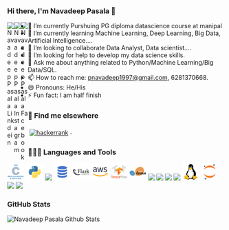 ### Hi there, I'm Navadeep Pasala 👋

<a href="https://www.linkedin.com/in/navadeep-pasala-1280b0145/">
  <img align="left" alt="Navadeep Pasala Linkdein" width="16px" src="https://cdn.jsdelivr.net/npm/simple-icons@v3/icons/linkedin.svg" />
</a>
<a href="https://www.instagram.com/navadeep_pasala/">
  <img align="left" alt="Navadeep Pasala Instagram" width="16px" src="https://cdn.jsdelivr.net/npm/simple-icons@v3/icons/instagram.svg" />
</a>
<a href="https://www.facebook.com/navadeeppasala/">
  <img align="left" alt="Navadeep Pasala Facebook" width="16px" src="https://cdn.jsdelivr.net/npm/simple-icons@v3/icons/facebook.svg" />
</a>


- 🔭 I’m currently Purshuing PG diploma datascience course at manipal
- 🌱 I’m currently learning Machine Learning, Deep Learning, Big Data, Artificial Intelligence....
- 👯 I’m looking to collaborate Data Analyst, Data scientist....
- 🤔 I’m looking for help to develop my data science skills.
- 💬 Ask me about anything related to Python/Machine Learning/Big Data/SQL.
- 📫 How to reach me: pnavadeep1997@gmail.com, 6281370668.
- 😄 Pronouns: He/His
- ⚡ Fun fact: I am half finish

### 📢 Find me elsewhere

<a href="https://www.hackerrank.com/pnavadeep1997">
    <img src="https://img.shields.io/badge/-hackerrank-gray?style=for-the-badge&labelColor=black&logo=hackerrank&logoColor=61DBFB)" alt="hackerrank" style="vertical-align:top; margin:4px">
  </a>&nbsp;&nbsp;&nbsp;
  
### 👨🏻‍💻 Languages and Tools <br />
  <code><img height="40" src="https://raw.githubusercontent.com/github/explore/80688e429a7d4ef2fca1e82350fe8e3517d3494d/topics/c/c.png"></code>
  <code><img height="40" src="https://raw.githubusercontent.com/github/explore/80688e429a7d4ef2fca1e82350fe8e3517d3494d/topics/python/python.png"></code>
  <code><img height="40" src="https://encrypted-tbn0.gstatic.com/images?q=tbn%3AANd9GcSAfM43jb-QFRS5tUMU9G4AvU0SYGX_J4cVpQ&usqp=CAU"></code>
  <code><img height="40" src="https://raw.githubusercontent.com/github/explore/80688e429a7d4ef2fca1e82350fe8e3517d3494d/topics/sql/sql.png"></code>
  <code><img height="40" src="https://raw.githubusercontent.com/github/explore/80688e429a7d4ef2fca1e82350fe8e3517d3494d/topics/flask/flask.png"></code>
  <code><img height="40" src="https://raw.githubusercontent.com/github/explore/80688e429a7d4ef2fca1e82350fe8e3517d3494d/topics/aws/aws.png"></code>
  <code><img height="40" src="https://raw.githubusercontent.com/github/explore/80688e429a7d4ef2fca1e82350fe8e3517d3494d/topics/tensorflow/tensorflow.png"></code>
  <code><img height="40" src="https://raw.githubusercontent.com/github/explore/80688e429a7d4ef2fca1e82350fe8e3517d3494d/topics/scikit-learn/scikit-learn.png"></code>
  <code><img height="40" src="https://i2.wp.com/zappysys.com/blog/wp-content/uploads/2018/06/tableau-integration-logo.png"></code>
  <code><img height="40" src="https://encrypted-tbn0.gstatic.com/images?q=tbn%3AANd9GcSc2CTlEghMHiiw15cILGvhONqY8TF3I_wGZA&usqp=CAU"></code>
  <code><img height="40" src="https://upload.wikimedia.org/wikipedia/commons/b/bb/Apache_Hive_logo.svg"></code>
  <code><img height="40" src="https://seekvectorlogo.com/wp-content/uploads/2018/12/apache-spark-vector-logo-small.png"></code>
  <code><img height="40" src="https://raw.githubusercontent.com/github/explore/80688e429a7d4ef2fca1e82350fe8e3517d3494d/topics/linux/linux.png"></code>
  <code><img height="40" src="https://raw.githubusercontent.com/github/explore/80688e429a7d4ef2fca1e82350fe8e3517d3494d/topics/jupyter-notebook/jupyter-notebook.png"></code>
  <code><img height="40" src="https://upload.wikimedia.org/wikipedia/commons/thumb/c/cd/Visual_Studio_2017_Logo.svg/1200px-Visual_Studio_2017_Logo.svg.png"></code>
  <code><img height="40" src="https://colab.research.google.com/img/colab_favicon_256px.png"></code>
  
### GitHub Stats
</p>  
<img align = "left" alt = "Navadeep Pasala Github Stats" src="https://github-readme-stats.vercel.app/api?username=navadeeppasala&theme=algolia&show_icons=true" />
